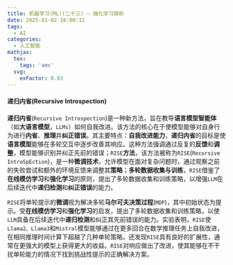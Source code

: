 ```yaml
---
title: 机器学习(ML)(二十三) — 强化学习探析
date: 2025-01-02 16:00:11
tags:
  - AI
categories:
  - 人工智能
mathjax:
  tex:
    tags: 'ams'
  svg:
    exFactor: 0.03
---
```


#### 递归内省(Recursive Introspection)

**递归内省**(`Recursive Introspection`)是一种新方法，旨在教导**语言模型智能体**（如**大语言模型**，`LLMs`）如何自我改进。该方法的核心在于使模型能够对自身行为进行**内省**、**推理**并**纠正错误**。其主要特点：**自我改进能力**，**递归内省**的目标是使**语言模型**能够在多轮交互中逐步改善其响应。这种方法强调通过反复的**反馈**和**调整**，模型能够识别并纠正先前的错误；`RISE`**方法**，该方法被称为`RISE`(`Recursive IntroSpEction`)，是一种**微调技术**，允许模型在面对复杂问题时，通过观察之前的失败尝试和额外的环境反馈来调整其**策略**；**多轮数据收集与训练**，`RISE`借鉴了**在线模仿学习**和**强化学习**的原则，提出了多轮数据收集和训练策略，以增强`LLM`在后续迭代中**递归检测**和**纠正错误**的能力。
<!-- more -->

`RISE`将单轮提示的**微调**视为解决多轮**马尔可夫决策过程**(`MDP`)，其中初始状态为提示。受**在线模仿学习**和**强化学习**的启发，提出了多轮数据收集和训练策略，以使`LLM`具备在后续迭代中**递归检测**和纠正其先前错误的能力。实验表明，`RISE`使`Llama2、Llama3`和`Mistral`模型能够通过在更多回合在数学推理任务上自我改进，在相同推理时间计算下超越了几种单轮策略。还发现`RISE`具有良好的扩展性，通常在更强大的模型上获得更大的收益。`RISE`对响应做出了改进，使其能够在不干扰单轮能力的情况下找到挑战性提示的正确解决方案。


